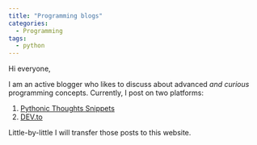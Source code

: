 ```yaml
---
title: "Programming blogs"
categories:
  - Programming
tags:
  - python
---
```


Hi everyone,  

I am an active blogger who likes to discuss about advanced *and curious*
programming concepts. Currently, I post on two platforms:  

1. [Pythonic Thoughts Snippets](https://pythonicthoughtssnippets.github.io/)
1. [DEV.to](https://dev.to/joaomcteixeira)

Little-by-little I will transfer those posts to this website.  
